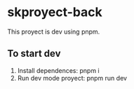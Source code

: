 # skproyect-back

This proyect is dev using pnpm.

## To start dev

1. Install dependences: pnpm i
2. Run dev mode proyect: pnpm run dev